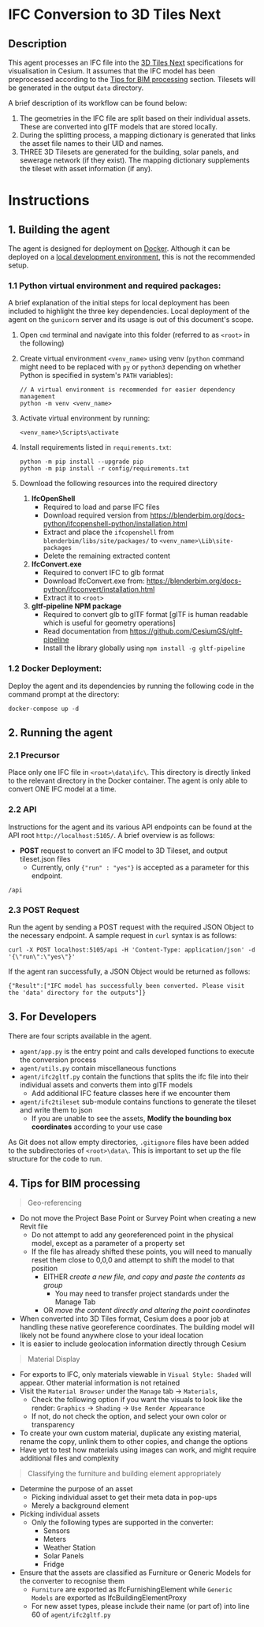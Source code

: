 # IFC Conversion to 3D Tiles Next

## Description
This agent processes an IFC file into the [3D Tiles Next](https://github.com/CesiumGS/3d-tiles/tree/main/next) specifications for visualisation in Cesium. It assumes that the IFC model has been preprocessed according to the [Tips for BIM processing](#4-tips-for-bim-processing) section. Tilesets will be generated in the output `data` directory.

A brief description of its workflow can be found below:
1. The geometries in the IFC file are split based on their individual assets. These are converted into glTF models that are stored locally.
2. During the splitting process, a mapping dictionary is generated that links the asset file names to their UID and names. 
3. THREE 3D Tilesets are generated for the building, solar panels, and sewerage network (if they exist). The mapping dictionary supplements the tileset with asset information (if any).

# Instructions
## 1. Building the agent
The agent is designed for deployment on [Docker](#12-docker-deployment). Although it can be deployed on a [local development environment](#11-python-virtual-environment-and-required-packages), this is not the recommended setup. 

### 1.1 Python virtual environment and required packages:
A brief explanation of the initial steps for local deployment has been included to highlight the three key dependencies. Local deployment of the agent on the `gunicorn` server and its usage is out of this document's scope.

1) Open `cmd` terminal and navigate into this folder (referred to as `<root>` in the following) 

2) Create virtual environment `<venv_name>` using venv (`python` command might need to be replaced with `py` or `python3` depending on whether Python is specified in system's `PATH` variables):
    ```
    // A virtual environment is recommended for easier dependency management
    python -m venv <venv_name>
    ``` 

3) Activate virtual environment by running:
    ```
    <venv_name>\Scripts\activate
    ```

4) Install requirements listed in `requirements.txt`:
    ```
    python -m pip install --upgrade pip  
    python -m pip install -r config/requirements.txt
    ```

5) Download the following resources into the required directory
    1. **IfcOpenShell**
        - Required to load and parse IFC files
        - Download required version from https://blenderbim.org/docs-python/ifcopenshell-python/installation.html
        - Extract and place the `ifcopenshell` from `blenderbim/libs/site/packages/` to `<venv_name>\Lib\site-packages`
        - Delete the remaining extracted content
    2. **IfcConvert.exe**
        - Required to convert IFC to glb format
        - Download IfcConvert.exe from: https://blenderbim.org/docs-python/ifcconvert/installation.html
        - Extract it to `<root>`
    3. **gltf-pipeline NPM package**
        - Required to convert glb to glTF format [glTF is human readable which is useful for geometry operations]
        - Read documentation from https://github.com/CesiumGS/gltf-pipeline
        - Install the library globally using `npm install -g gltf-pipeline`

### 1.2 Docker Deployment:
Deploy the agent and its dependencies by running the following code in the command prompt at the <root> directory:
```
docker-compose up -d 
```

## 2. Running the agent
### 2.1 Precursor
Place only one IFC file in `<root>\data\ifc\`. This directory is directly linked to the relevant directory in the Docker container. The agent is only able to convert ONE IFC model at a time.

### 2.2 API
Instructions for the agent and its various API endpoints can be found at the API root `http://localhost:5105/`. A brief overview is as follows:
- **POST** request to convert an IFC model to 3D Tileset, and output tileset.json files
    - Currently, only `{"run" : "yes"}` is accepted as a parameter for this endpoint.
```
/api
```

### 2.3 POST Request
Run the agent by sending a POST request with the required JSON Object to the necessary endpoint. A sample request in `curl` syntax is as follows:
```
curl -X POST localhost:5105/api -H 'Content-Type: application/json' -d '{\"run\":\"yes\"}'  
```

If the agent ran successfully, a JSON Object would be returned as follows:
```
{"Result":["IFC model has successfully been converted. Please visit the 'data' directory for the outputs"]}
```

## 3. For Developers
There are four scripts available in the agent.
- `agent/app.py` is the entry point and calls developed functions to execute the conversion process
- `agent/utils.py` contain miscellaneous functions
- `agent/ifc2gltf.py` contain the functions that splits the ifc file into their individual assets and converts them into glTF models
    - Add additional IFC feature classes here if we encounter them
- `agent/ifc2tileset` sub-module contains functions to generate the tileset and write them to json
    - If you are unable to see the assets, **Modify the bounding box coordinates** according to your use case

As Git does not allow empty directories, `.gitignore` files have been added to the subdirectories  of `<root>\data\`. This is important to set up the file structure for the code to run. 

## 4. Tips for BIM processing
>Geo-referencing
- Do not move the Project Base Point or Survey Point when creating a new Revit file
    - Do not attempt to add any georeferenced point in the physical model, except as a parameter of a property set
    - If the file has already shifted these points, you will need to manually reset them close to 0,0,0 and attempt to shift the model to that position
        - EITHER *create a new file, and copy and paste the contents as group*
            - You may need to transfer project standards under the Manage Tab
        - OR *move the content directly and altering the point coordinates*
- When converted into 3D Tiles format, Cesium does a poor job at handling these native georeference coordinates. The building model will likely not be found anywhere close to your ideal location
- It is easier to include geolocation information directly through Cesium 

>Material Display
- For exports to IFC, only materials viewable in `Visual Style: Shaded` will appear. Other material information is not retained
- Visit the `Material Browser` under the `Manage` tab -> `Materials`,
    - Check the following option if you want the visuals to look like the render: `Graphics` -> `Shading` -> `Use Render Appearance`
    - If not, do not check the option, and select your own color or transparency
- To create your own custom material, duplicate any existing material, rename the copy, unlink them to other copies, and change the options
- Have yet to test how materials using images can work, and might require additional files and complexity

>Classifying the furniture and building element appropriately
- Determine the purpose of an asset 
    - Picking individual asset to get their meta data in pop-ups
    - Merely a background element 
- Picking individual assets
    - Only the following types are supported in the converter:
        - Sensors
        - Meters
        - Weather Station
        - Solar Panels
        - Fridge
- Ensure that the assets are classified as Furniture or Generic Models for the converter to recognise them
    - `Furniture` are exported as IfcFurnishingElement while `Generic Models` are exported as IfcBuildingElementProxy 
    - For new asset types, please include their name (or part of) into line 60 of `agent/ifc2gltf.py`